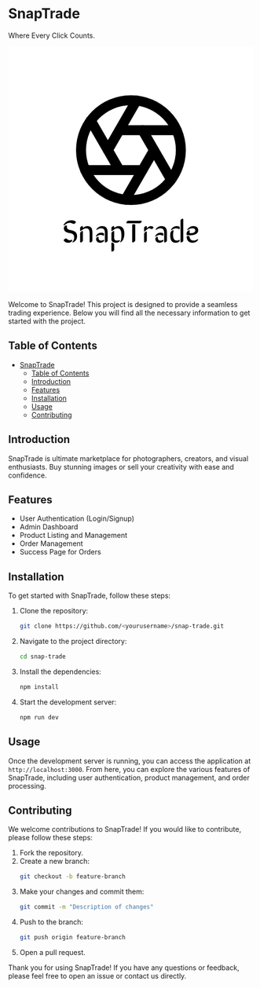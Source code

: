 # SnapTrade
Where Every Click Counts.

![SnapTrade Logo](public/logo.png)

Welcome to SnapTrade! This project is designed to provide a seamless trading experience. Below you will find all the necessary information to get started with the project.

## Table of Contents

- [SnapTrade](#snaptrade)
  - [Table of Contents](#table-of-contents)
  - [Introduction](#introduction)
  - [Features](#features)
  - [Installation](#installation)
  - [Usage](#usage)
  - [Contributing](#contributing)

## Introduction

SnapTrade is ultimate marketplace for photographers, creators, and visual enthusiasts. Buy stunning images or sell your creativity with ease and confidence.

## Features

- User Authentication (Login/Signup)
- Admin Dashboard
- Product Listing and Management
- Order Management
- Success Page for Orders

## Installation

To get started with SnapTrade, follow these steps:

1. Clone the repository:
    ```bash
    git clone https://github.com/<yourusername>/snap-trade.git
    ```

2. Navigate to the project directory:
    ```bash
    cd snap-trade
    ```

3. Install the dependencies:
    ```bash
    npm install
    ```

4. Start the development server:
    ```bash
    npm run dev
    ```

## Usage

Once the development server is running, you can access the application at `http://localhost:3000`. From here, you can explore the various features of SnapTrade, including user authentication, product management, and order processing.

## Contributing

We welcome contributions to SnapTrade! If you would like to contribute, please follow these steps:

1. Fork the repository.
2. Create a new branch:
    ```bash
    git checkout -b feature-branch
    ```
3. Make your changes and commit them:
    ```bash
    git commit -m "Description of changes"
    ```
4. Push to the branch:
    ```bash
    git push origin feature-branch
    ```
5. Open a pull request.

Thank you for using SnapTrade! If you have any questions or feedback, please feel free to open an issue or contact us directly.